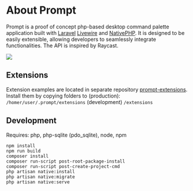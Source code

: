 # About Prompt

Prompt is a proof of concept php-based desktop command palette application built with [Laravel](https://laravel.com/) [Livewire](https://livewire.laravel.com/) and [NativePHP](https://nativephp.com/). It is designed to be easily extensible, allowing developers to seamlessly integrate functionalities. The API is inspired by Raycast.

![](docs/presentation.gif)

## Extensions

Extension examples are located in separate repository [prompt-extensions](https://github.com/MartinPL/prompt-extensions).
Install them by copying folders to
(production): `/homer/user/.prompt/extensions`
(development) `/extensions`

## Development

Requires: php, php-sqlite (pdo_sqlite), node, npm

```
npm install
npm run build
composer install
composer run-script post-root-package-install
composer run-script post-create-project-cmd
php artisan native:install
php artisan native:migrate
php artisan native:serve
```

